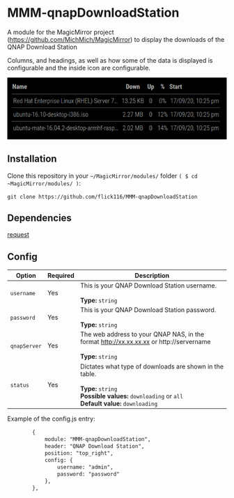 # MMM-qnapDownloadStation
A module for the MagicMirror project (https://github.com/MichMich/MagicMirror) to display the downloads of the QNAP Download Station 

Columns, and headings, as well as how some of the data is displayed is configurable and the inside icon are configurable.

![](images/example.png)

## Installation

Clone this repository in your `~/MagicMirror/modules/` folder `( $ cd ~MagicMirror/modules/ )`:
```
git clone https://github.com/flick116/MMM-qnapDownloadStation
```
## Dependencies

[request](https://www.npmjs.com/package/request)

## Config

|Option|Required|Description|
|---|---|---|
|`username`|Yes|This is your QNAP Download Station username.<br><br>**Type:** `string`|
|`password`|Yes|This is your QNAP Download Station password.<br><br>**Type:** `string`|
|`qnapServer`|Yes|The web address to your QNAP NAS, in the format http://xx.xx.xx.xx or http://servername<br><br>**Type:** `string`|
|`status`|Yes|Dictates what type of downloads are shown in the table.<br><br>**Type:** `string`<br>**Possible values:** `downloading` or `all` <br> **Default value:** `downloading`|

Example of the config.js entry:

```
		{
			module: "MMM-qnapDownloadStation",
			header: "QNAP Download Station",
			position: "top_right",
			config: {
				username: "admin",
				password: "password"
			},
		},
```